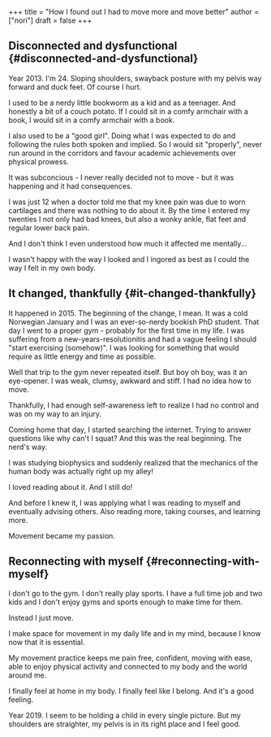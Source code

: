 +++
title = "How I found out I had to move more and move better"
author = ["nori"]
draft = false
+++

## Disconnected and dysfunctional {#disconnected-and-dysfunctional}

Year 2013. I'm 24. Sloping shoulders, swayback posture with my pelvis way forward and duck feet. Of course I hurt.

I used to be a nerdy little bookworm as a kid and as a teenager. And honestly a bit of a couch potato. If I could sit in a comfy armchair with a book, I would sit in a comfy armchair with a book.

I also used to be a "good girl". Doing what I was expected to do and following the rules both spoken and implied. So I would sit "properly", never run around in the corridors and favour academic achievements over physical prowess.

It was subconcious - I never really decided not to move - but it was happening and it had consequences.

I was just 12 when a doctor told me that my knee pain was due to worn cartilages and there was nothing to do about it. By the time I entered my twenties I not only had bad knees, but also a wonky ankle, flat feet and regular lower back pain.

And I don't think I even understood how much it affected me mentally...

I wasn't happy with the way I looked and I ingored as best as I could the way I felt in my own body.


## It changed, thankfully {#it-changed-thankfully}

It happened in 2015. The beginning of the change, I mean. It was a cold Norwegian January and I was an ever-so-nerdy bookish PhD student. That day I went to a proper gym - probably for the first time in my life. I was suffering from a new-years-resolutionitis and had a vague feeling I should "start exercising (somehow)". I was looking for something that would require as little energy and time as possible.

Well that trip to the gym never repeated itself. But boy oh boy, was it an eye-opener. I was weak, clumsy, awkward and stiff. I had no idea how to move.

Thankfully, I had enough self-awareness left to realize I had no control and was on my way to an injury.

Coming home that day, I started searching the internet. Trying to answer questions like why can't I squat? And this was the real beginning. The nerd's way.

I was studying biophysics and suddenly realized that the mechanics of the human body was actually right up my alley!

I loved reading about it. And I still do!

And before I knew it, I was applying what I was reading to myself and eventually advising others. Also reading more, taking courses, and learning more.

Movement became my passion.


## Reconnecting with myself {#reconnecting-with-myself}

I don't go to the gym. I don't really play sports. I have a full time job and two kids and I don't enjoy gyms and sports enough to make time for them.

Instead I just move.

I make space for movement in my daily life and in my mind, because I know now that it is essential.

My movement practice keeps me
pain free, confident,
moving with ease,
able to enjoy physical activity and
connected to my body and the world around me.

I finally feel at home in my body. I finally feel like I belong. And it's a good feeling.

Year 2019. I seem to be holding a child in every single picture. But my shoulders are straighter, my pelvis is in its right place and I feel good.
